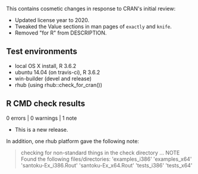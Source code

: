 This contains cosmetic changes in response to CRAN's initial review:

* Updated license year to 2020.
* Tweaked the Value sections in man pages of `exactly` and `knife`.
* Removed "for R" from DESCRIPTION.

## Test environments
* local OS X install, R 3.6.2
* ubuntu 14.04 (on travis-ci), R 3.6.2
* win-builder (devel and release)
* rhub (using rhub::check_for_cran())

## R CMD check results

0 errors | 0 warnings | 1 note

* This is a new release.

In addition, one rhub platform gave the following note:

> checking for non-standard things in the check directory ... NOTE
  Found the following files/directories:
    'examples_i386' 'examples_x64' 'santoku-Ex_i386.Rout'
    'santoku-Ex_x64.Rout' 'tests_i386' 'tests_x64'
